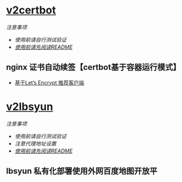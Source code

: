 





# [v2certbot](./v2certbot/)

*注意事项*

- *使用前请自行测试验证*
- [*使用前请先阅读README*](./v2certbot/README.md)


## nginx 证书自动续签【certbot基于容器运行模式】

- [基于Let’s Encrypt 推荐客户端](https://letsencrypt.org/zh-cn/docs/client-options/)



# [v2lbsyun](../../../v2lbsyun/)

*注意事项*
- *使用前请自行测试验证*
- *注意代理地址设置*
- [*使用前请先阅读README*](../../../v2lbsyun/README.md)

## lbsyun 私有化部署使用外网百度地图开放平


































